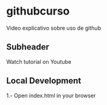 # githubcurso
Video explicativo sobre uso de github

## Subheader
Watch tutorial on Youtube

## Local Development

1.- Open index.html in your browser
